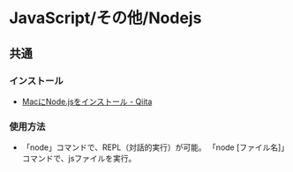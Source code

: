 # JavaScript/その他/Nodejs

## 共通

### インストール

- [MacにNode.jsをインストール - Qiita](https://qiita.com/kyosuke5_20/items/c5f68fc9d89b84c0df09)

### 使用方法

- 「node」コマンドで、REPL（対話的実行）が可能。
  「node [ファイル名]」コマンドで、jsファイルを実行。
